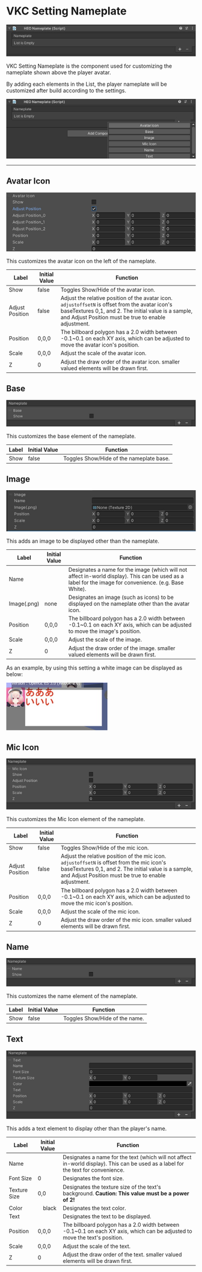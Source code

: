 # VKC Setting Nameplate

![HEONameplate_1](img/HEONameplate_1.jpg)

VKC Setting Nameplate is the component used for customizing the nameplate shown above the player avatar.

By adding each elements in the List, the player nameplate will be customized after build according to the settings.

![HEONameplate_2](img/HEONameplate_2.jpg)

---

## Avatar Icon

![HEONameplate_3](img/HEONameplate_3.jpg)

This customizes the avatar icon on the left of the nameplate.

| Label | Initial Value | Function |
| ---- | ---- | ---- |
| Show | false | Toggles Show/Hide of the avatar icon. |
| Adjust Position | false | Adjust the relative position of the avatar icon. `adjustoffsetN` is offset from the avatar icon's baseTextures 0,1, and 2. The initial value is a sample, and Adjust Position must be true to enable adjustment. |
| Position | 0,0,0 | The billboard polygon has a 2.0 width between -0.1~0.1 on each XY axis, which can be adjusted to move the avatar icon's position. |
| Scale | 0,0,0 | Adjust the scale of the avatar icon. |
| Z | 0 | Adjust the draw order of the avatar icon. smaller valued elements will be drawn first. |

## Base

![HEONameplate_4](img/HEONameplate_4.jpg)

This customizes the base element of the nameplate.

| Label | Initial Value | Function |
| ---- | ---- | ---- |
| Show | false | Toggles Show/Hide of the nameplate base. |

## Image

![HEONameplate_5](img/HEONameplate_5.jpg)

This adds an image to be displayed other than the nameplate.

| Label | Initial Value | Function |
| ---- | ---- | ---- |
| Name |  | Designates a name for the image (which will not affect in-world display). This can be used as a label for the image for convenience. (e.g. Base White). |
| Image(.png) | none | Designates an image (such as icons) to be displayed on the nameplate other than the avatar icon.
| Position | 0,0,0 | The billboard polygon has a 2.0 width between -0.1~0.1 on each XY axis, which can be adjusted to move the image's position. |
| Scale | 0,0,0 | Adjust the scale of the image. |
| Z | 0 | Adjust the draw order of the image. smaller valued elements will be drawn first. |

As an example, by using this setting a white image can be displayed as below:

![HEONameplate_9](img/HEONameplate_9.jpg)

## Mic Icon

![HEONameplate_6](img/HEONameplate_6.jpg)

This customizes the Mic Icon element of the nameplate.

| Label | Initial Value | Function |
| ---- | ---- | ---- |
| Show | false | Toggles Show/Hide of the mic icon. |
| Adjust Position | false | Adjust the relative position of the mic icon. `adjustoffsetN` is offset from the mic icon's baseTextures 0,1, and 2. The initial value is a sample, and Adjust Position must be true to enable adjustment. |
| Position | 0,0,0 | The billboard polygon has a 2.0 width between -0.1~0.1 on each XY axis, which can be adjusted to move the mic icon's position. |
| Scale | 0,0,0 | Adjust the scale of the mic icon. |
| Z | 0 | Adjust the draw order of the mic icon. smaller valued elements will be drawn first. |

## Name

![HEONameplate_7](img/HEONameplate_7.jpg)

This customizes the name element of the nameplate.

| Label | Initial Value | Function |
| ---- | ---- | ---- |
| Show | false | Toggles Show/Hide of the name. |

## Text

![HEONameplate_8](img/HEONameplate_8.jpg)

This adds a text element to display other than the player's name.

| Label | Initial Value | Function |
| ---- | ---- | ---- |
| Name |  | Designates a name for the text (which will not affect in-world display). This can be used as a label for the text for convenience. |
| Font Size | 0 | Designates the font size.  |
| Texture Size | 0,0 | Designates the texture size of the text's background. **Caution: This value must be a power of 2!** |
| Color |　black | Designates the text color. |
| Text | | Designates the text to be displayed. |
| Position | 0,0,0 | The billboard polygon has a 2.0 width between -0.1~0.1 on each XY axis, which can be adjusted to move the text's position. |
| Scale | 0,0,0 | Adjust the scale of the text. |
| Z | 0 | Adjust the draw order of the text. smaller valued elements will be drawn first. |
